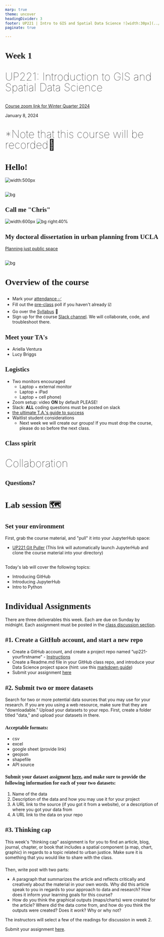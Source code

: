 ```yaml
---
marp: true
theme: uncover
headingDivider: 3
footer: UP221 | Intro to GIS and Spatial Data Science ![width:30px](../images/globe.png)
paginate: true

---
```


<style>
kesmall {font-size:0.6em}
medium {font-size:0.9em}
large {font-size:2em}
xlarge {font-size:4em}
gray {padding:20px;background-color:whitesmoke;font-weight:800}
plum {padding:20px;background-color:plum;line-height:3}
xl { font-size:2.5em;font-weight:100;line-height:1}
h1,h2,h3,h4,h5{font-family:serif}
section {font-size:2em;font-weight:300;}
</style>

# Week 1

<xl>

UP221: Introduction to GIS and Spatial Data Science

</xl>

[Course zoom link for Winter Quarter 2024](https://ucla.zoom.us/j/94971812993?pwd=NjI4bkxRR2s3Q0FVblU0WmlHbXNodz09)

January 8, 2024

##
<xl>

*Note that this course will be recorded🎥

</xl>

# Hello!

![width:500px](../images/globe.png)

## 

![bg](../images/building.jpg)

## Call me "Chris"
![width:600px](../images/thrasherCSEF.jpg)
![bg right:40%](../images/c1.jpg)

## My doctoral dissertation in urban planning from UCLA
[Planning just public space](https://escholarship.org/uc/item/7gn2j60q)

##
![bg](../images/diy.png)

# Overview of the course
##

* Mark your [attendance ✅](https://docs.google.com/spreadsheets/d/15hvcbzJbfwa70KvKMWUG63oyRWaY_NEfx4pVJpi_f6w/edit?usp=sharing) 
* Fill out the [pre-class](https://docs.google.com/forms/d/e/1FAIpQLSfs2NtxTY5HTcT6fr3-5TqoiD0fVcWptpjRifR1NU6v5jdXRg/viewform?vc=0&c=0&w=1&flr=0&pli=1) poll if you haven't already ☑️
* Go over the [Syllabus](https://github.com/cgiamarino9/24W-UP221) 📜
* Sign up for the course [Slack channel](https://join.slack.com/t/24w-up221/shared_invite/zt-2a3ipi7fa-J2T3HyDezDLVabcIzG7V_w). We will collaborate, code, and troubleshoot there. 

## Meet your TA's
  * Ariella Ventura 
  * Lucy Briggs

## Logistics
* Two monitors encouraged
  * Laptop + external monitor
  * Laptop + iPad
  * Laptop + cell phone)
* Zoom setup: video **ON** by default PLEASE!
* Slack: **ALL** coding questions must be posted on slack
* [the ultimate T.A.'s guide to success](https://docs.google.com/document/d/14fz3iSSb76PDiyqY8ZGDpao3umKMgvvR5NtvQwOsJao/edit)
* Waitlist student considerations
  * Next week we will create our groups! If you must drop the course, please do so before the next class.

## Class spirit

<xl>

Collaboration

</xl>

## Questions?

# Lab session 🗺

## Set your environment
First, grab the course material, and "pull" it into your JupyterHub space:

* [UP221 Git Puller](https://jupyter.idre.ucla.edu/hub/user-redirect/git-pull?repo=https%3A%2F%2Fgithub.com%2Fcgiamarino9%2F24W-UP221&urlpath=lab%2Ftree%2F24W-UP221%2F&branch=main) (This link will automatically launch JupyterHub and clone the course material into your directory)

##

Today's lab will cover the following topics:

*   Introducing GitHub
*   Introducing JupyterHub
*   Intro to Python

# Individual Assignments

There are three deliverables this week. Each are due on Sunday by midnight. Each assignment must be posted in the [class discussion section](https://github.com/cgiamarino9/24W-UP221/discussions).

## #1. Create a GitHub account, and start a new repo

*   Create a GitHub account, and create a project repo named “up221-yourfirstname” - [Instructions](https://github.com/cgiamarino9/24W-UP221/blob/main/Git%20related/02%20-%20Create%20your%20class%20repo.md)
*   Create a Readme.md file in your GitHub class repo, and introduce your Data Science project space (hint: use this [markdown guide](https://guides.github.com/features/mastering-markdown/))
*  Submit your assignment [here](https://github.com/cgiamarino9/24W-UP221/discussions/2)

## #2. Submit two or more datasets
Search for two or more potential data sources that you may use for your research. If you are you using a web resource, make sure that they are "downloadable." Upload your datasets to your repo. First, create a folder titled "data," and upload your datasets in there.

### Acceptable formats:
- csv
- excel
- google sheet (provide link)
- geojson
- shapefile
- API source

### Submit your dataset assigment [here](https://github.com/cgiamarino9/24W-UP221/discussions/3), and make sure to provide the following information for each of your two datasets:

1. Name of the data
1. Description of the data and how you may use it for your project
1. A URL link to the source (if you got it from a website), or a description of where you got your data from
1. A URL link to the data on your repo

## #3. Thinking cap 🤔
This week's "thinking cap" assignment is for you to find an article, blog, journal, chapter, or book that includes a spatial component (a map, chart, graphic) in regards to a topic related to urban justice. Make sure it is something that you would like to share with the class. 

###
Then, write post with two parts:

- A paragraph that summarizes the article and reflects critically and creatively about the material in your own words. Why did this article speak to you in regards to your approach to data and research? How does it inform your learning goals for this course? 
- How do you think the graphical outputs (maps/charts) were created for the article? Where did the data come from, and how do you think the outputs were created? Does it *work*? Why or why not?

The instructors will select a few of the readings for discussion in week 2.

Submit your assignment [here](https://github.com/cgiamarino9/24W-UP221/discussions/1).
